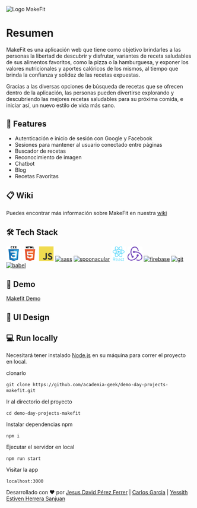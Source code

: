 
![Logo MakeFit](https://res.cloudinary.com/yessith/image/upload/v1651530732/pa6aq5kv1cxspy8neao1.png)

# Resumen

MakeFit es una aplicación web que tiene como objetivo brindarles a las personas la libertad de descubrir y disfrutar, variantes de receta saludables de sus alimentos favoritos, como la pizza o la hamburguesa, y exponer los valores nutricionales y aportes calóricos de los mismos, al tiempo que brinda la confianza y solidez de las recetas expuestas.

Gracias a las diversas opciones de búsqueda de recetas que se ofrecen dentro de la aplicación, las personas pueden divertirse explorando y descubriendo las mejores recetas saludables para su próxima comida, e iniciar así, un nuevo estilo de vida más sano.

## 🧾 Features

* Autenticación e inicio de sesión con Google y Facebook
* Sesiones para mantener al usuario conectado entre páginas
* Buscador de recetas
* Reconocimiento de imagen
* Chatbot
* Blog
* Recetas Favoritas

## 📋 Wiki

Puedes encontrar más información sobre MakeFit en nuestra [wiki](https://github.com/academia-geek/demo-day-projects-makefit/wiki)

## 🛠️ Tech Stack

[<img src="https://raw.githubusercontent.com/devicons/devicon/master/icons/css3/css3-original-wordmark.svg" alt="css3" width="40" height="40"/>](https://www.w3schools.com/css/)
[<img src="https://raw.githubusercontent.com/devicons/devicon/master/icons/html5/html5-original-wordmark.svg" alt="html5" width="40" height="40"/>](https://www.w3.org/html/)
[<img src="https://raw.githubusercontent.com/devicons/devicon/master/icons/javascript/javascript-original.svg" alt="javascript" width="40" height="40"/>](https://developer.mozilla.org/en-US/docs/Web/JavaScript)
[<img src="https://sass-lang.com/assets/img/logos/logo-b6e1ef6e.svg" alt="sass" width="40" height="40"/>](https://sass-lang.com/guide)
[<img src="https://spoonacular.com/application/frontend/images/logo-simple-framed-green-gradient.svg" alt="spoonacular" width="40" height="40"/>](https://spoonacular.com/food-api)
[<img src="https://raw.githubusercontent.com/devicons/devicon/master/icons/react/react-original-wordmark.svg" alt="react" width="40" height="40"/>](https://reactjs.org/)
[<img src="https://raw.githubusercontent.com/devicons/devicon/master/icons/redux/redux-original.svg" alt="redux" width="40" height="40"/>](https://reactjs.org/)
[<img src="https://www.vectorlogo.zone/logos/firebase/firebase-icon.svg" alt="firebase" width="40" height="40"/>](https://firebase.google.com/)
[<img src="https://www.vectorlogo.zone/logos/git-scm/git-scm-icon.svg" alt="git" width="40" height="40"/>](https://git-scm.com/)
[<img src="https://www.vectorlogo.zone/logos/babeljs/babeljs-icon.svg" alt="babel" width="40" height="40"/>](https://babeljs.io/)

## 🚀 Demo

[Makefit Demo](https://github.com/academia-geek/demo-day-projects-makefit)

## 📌 UI Design

## 💻 Run locally

Necesitará tener instalado [Node.js](https://nodejs.org/es/download/)  en su máquina para correr el proyecto en local.

clonarlo

```
git clone https://github.com/academia-geek/demo-day-projects-makefit.git
```

Ir al directorio del proyecto

```
cd demo-day-projects-makefit
```

Instalar dependencias npm

```
npm i
```

Ejecutar el servidor en local

```
npm run start
```

Visitar la app

```
localhost:3000
```

Desarrollado con ❤️ por
[Jesus David Pérez Ferrer](https://github.com/Hipns1) |
[Carlos Garcia](https://github.com/CarlinGebyte) |
[Yessith Estiven Herrera Sanjuan](https://github.com/yessith)
